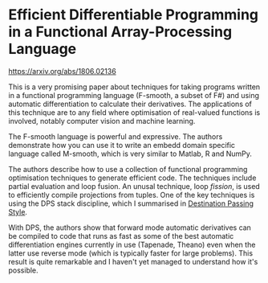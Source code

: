 # Efficient Differentiable Programming in a Functional Array-Processing Language

https://arxiv.org/abs/1806.02136

This is a very promising paper about techniques for taking programs written
in a functional programming language (F-smooth, a subset of F#) and using
automatic differentiation to calculate their derivatives.  The applications
of this technique are to any field where optimisation of real-valued
functions is involved, notably computer vision and machine learning.

The F-smooth language is powerful and expressive.  The authors demonstrate
how you can use it to write an embedd domain specific language called
M-smooth, which is very similar to Matlab, R and NumPy.

The authors describe how to use a collection of functional programming
optimisation techniques to generate efficient code.  The techniques include
partial evaluation and loop fusion.  An unusal technique, loop *fission*, is
used to efficiently compile projections from tuples.  One of the key
techniques is using the DPS stack discipline, which I summarised in
[Destination Passing Style](DPS/destination-passing-style.md).

With DPS, the authors show that forward mode automatic derivatives can be
compiled to code that runs as fast as some of the best automatic
differentiation engines currently in use (Tapenade, Theano) even when the
latter use reverse mode (which is typically faster for large problems). 
This result is quite remarkable and I haven't yet managed to understand how
it's possible.
